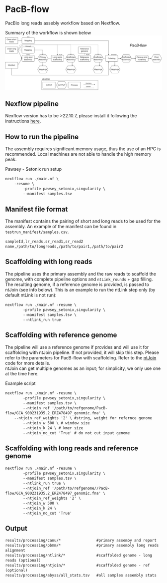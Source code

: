 # PacB-flow
PacBio long reads assebly workflow based on Nextflow.    


Summary of the workflow is shown below
![nf-pipeline](img/Nf-pacbflow.png)

## Nexflow pipeline
Nexflow version has to be >22.10.7, please install it following the instructions [here](https://www.nextflow.io/docs/latest/install.html).

## How to run the pipeline
The assembly requires significant memory usage, thus the use of an HPC is recommended. Local machines are not able to handle the high memory peak.    

Pawsey - Setonix run setup
```
nextflow run ./main.nf \
	-resume \
        -profile pawsey_setonix,singularity \
        --manifest samples.tsv
```

## Manifest file format
The manifest contains the pairing of short and long reads to be used for the assembly. An example of the manifest can be found in ```testrun_manifest/samples.csv```.    
```
sampleId,lr_reads,sr_read1,sr_read2
name,/path/to/longreads,/path/to/pair1,/path/to/pair2
```

## Scaffolding with long reads
The pipeline uses the primary assembly and the raw reads to scaffold the genome, with complete pipeline options and ```ntLink_rounds``` + gap filling. The resulting genome, if a reference genome is provided, is passed to ntJoin (see info below). This is an example to run the ntLink step only (by default ntLink is not run):
```
nextflow run ./main.nf -resume \
        -profile pawsey_setonix,singularity \
        --manifest samples.tsv \
        --ntlink_run true
```

## Scaffolding with reference genome
The pipeline will use a reference genome if provides and will use it for scaffolding with ntJoin pipeline. If not provided, it will skip this step. Please refer to the parameters for PacB-flow with scaffolding. Refer to the [ntJoin](https://github.com/bcgsc/ntJoin) code for more details.                 
ntJoin can get multiple genomes as an input; for simplicity, we only use one at the time here.    

Example script
```
nextflow run ./main.nf -resume \
        -profile pawsey_setonix,singularity \
        --manifest samples.tsv \
        --ntjoin_ref '/path/to/refgenome/PacB-flow/GCA_900231935.2_ERZ478497_genomic.fna' \ 
	--ntjoin_ref_weights '2' \ #string, weight for refernce genome
        --ntjoin_w 500 \ # window size
        --ntjoin_k 24 \ # kmer size
        --ntjoin_no_cut 'True' # do not cut input genome
```

## Scaffolding with long reads and reference genome
```
nextflow run ./main.nf -resume \
        -profile pawsey_setonix,singularity \
        --manifest samples.tsv \
        --ntlink_run true \
        --ntjoin_ref '/path/to/refgenome//PacB-flow/GCA_900231935.2_ERZ478497_genomic.fna' \
        --ntjoin_ref_weights '2' \
        --ntjoin_w 500 \
        --ntjoin_k 24 \
        --ntjoin_no_cut 'True'
```

## Output
```
results/processing/canu/*                #primary assemby and report
results/processing/pbmm/*                #primary assembly long reads alignment
results/processing/ntlink/*              #scaffolded genome - long reads (optional) 
results/processing/ntjoin/*              #scaffolded genome - ref (optional) 
results/processing/abyss/all_stats.tsv   #all samples assembly stats
```
